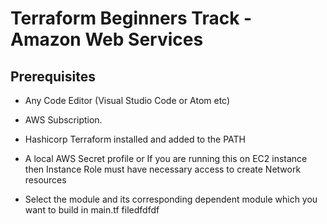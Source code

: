 # Terraform Beginners Track - Amazon Web Services

## Prerequisites

- Any Code Editor (Visual Studio Code or Atom etc) 
- AWS Subscription. 

- Hashicorp Terraform installed and added to the PATH
- A local AWS Secret profile or If you are running this on EC2 instance then Instance Role must have necessary access to create Network resources
- Select the module and its corresponding dependent module which you want to build in main.tf filedfdfdf
